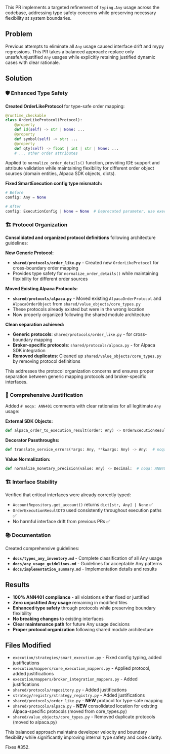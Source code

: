 This PR implements a targeted refinement of `typing.Any` usage across the codebase, addressing type safety concerns while preserving necessary flexibility at system boundaries.

## Problem

Previous attempts to eliminate all `Any` usage caused interface drift and mypy regressions. This PR takes a balanced approach: replace only unsafe/unjustified `Any` usages while explicitly retaining justified dynamic cases with clear rationale.

## Solution

### 🛡️ Enhanced Type Safety

**Created OrderLikeProtocol** for type-safe order mapping:
```python
@runtime_checkable
class OrderLikeProtocol(Protocol):
    @property
    def id(self) -> str | None: ...
    @property  
    def symbol(self) -> str: ...
    @property
    def qty(self) -> float | int | str | None: ...
    # ... other order attributes
```

Applied to `normalize_order_details()` function, providing IDE support and attribute validation while maintaining flexibility for different order object sources (domain entities, Alpaca SDK objects, dicts).

**Fixed SmartExecution config type mismatch:**
```python
# Before
config: Any = None

# After  
config: ExecutionConfig | None = None  # Deprecated parameter, use execution_config instead
```

### 🏗️ Protocol Organization

**Consolidated and organized protocol definitions** following architecture guidelines:

**New Generic Protocol:**
- **`shared/protocols/order_like.py`** - Created new `OrderLikeProtocol` for cross-boundary order mapping
- Provides type safety for `normalize_order_details()` while maintaining flexibility for different order sources

**Moved Existing Alpaca Protocols:**
- **`shared/protocols/alpaca.py`** - Moved existing `AlpacaOrderProtocol` and `AlpacaOrderObject` from `shared/value_objects/core_types.py`
- These protocols already existed but were in the wrong location
- Now properly organized following the shared module architecture

**Clean separation achieved:**
- **Generic protocols**: `shared/protocols/order_like.py` - for cross-boundary mapping
- **Broker-specific protocols**: `shared/protocols/alpaca.py` - for Alpaca SDK integration
- **Removed duplicates**: Cleaned up `shared/value_objects/core_types.py` by removing protocol definitions

This addresses the protocol organization concerns and ensures proper separation between generic mapping protocols and broker-specific interfaces.

### 📝 Comprehensive Justification

Added `# noqa: ANN401` comments with clear rationales for all legitimate `Any` usage:

**External SDK Objects:**
```python
def alpaca_order_to_execution_result(order: Any) -> OrderExecutionResultDTO:  # noqa: ANN401  # Alpaca SDK order object
```

**Decorator Passthroughs:**
```python
def translate_service_errors(*args: Any, **kwargs: Any) -> Any:  # noqa: ANN401  # Decorator passthrough for any function signature
```

**Value Normalization:**
```python
def normalize_monetary_precision(value: Any) -> Decimal:  # noqa: ANN401  # Handles diverse numeric types from external sources
```

### 🏗️ Interface Stability

Verified that critical interfaces were already correctly typed:
- `AccountRepository.get_account()` returns `dict[str, Any] | None` ✅
- `OrderExecutionResultDTO` used consistently throughout execution paths ✅
- No harmful interface drift from previous PRs ✅

### 📚 Documentation

Created comprehensive guidelines:
- **`docs/types_any_inventory.md`** - Complete classification of all Any usage
- **`docs/any_usage_guidelines.md`** - Guidelines for acceptable Any patterns
- **`docs/implementation_summary.md`** - Implementation details and results

## Results

- **100% ANN401 compliance** - all violations either fixed or justified
- **Zero unjustified Any usage** remaining in modified files
- **Enhanced type safety** through protocols while preserving boundary flexibility
- **No breaking changes** to existing interfaces
- **Clear maintenance path** for future Any usage decisions
- **Proper protocol organization** following shared module architecture

## Files Modified

- `execution/strategies/smart_execution.py` - Fixed config typing, added justifications
- `execution/mappers/core_execution_mappers.py` - Applied protocol, added justifications  
- `execution/mappers/broker_integration_mappers.py` - Added justifications
- `shared/protocols/repository.py` - Added justifications
- `strategy/registry/strategy_registry.py` - Added justifications
- `shared/protocols/order_like.py` - **NEW** protocol for type-safe mapping
- `shared/protocols/alpaca.py` - **NEW** consolidated location for existing Alpaca-specific protocols (moved from core_types.py)
- `shared/value_objects/core_types.py` - Removed duplicate protocols (moved to alpaca.py)

This balanced approach maintains developer velocity and boundary flexibility while significantly improving internal type safety and code clarity.

Fixes #352.